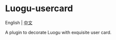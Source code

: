 # Luogu-usercard

English | [中文](./docs/README_zh.md)

A plugin to decorate Luogu with exquisite user card.
